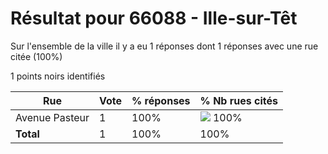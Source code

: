 # Résultat pour 66088 - Ille-sur-Têt

Sur l'ensemble de la ville il y a eu 1 réponses dont 1 réponses avec une rue citée (100%)

1 points noirs identifiés

| Rue | Vote | % réponses | % Nb rues cités|
|-----|------|------------|----------------|
| Avenue Pasteur | 1 | 100% | <img src="../../img/bar_100.gif" />&nbsp;100%|
| **Total** | 1 | 100% | 100%|
